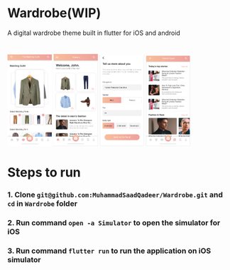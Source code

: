 # Wardrobe(WIP)

A digital wardrobe theme built in flutter for iOS and android

# 
<p float="left">
  
  <img src="images/2.png" width="100" /> 
  <img src="images/1.png" width="100" />
  <img src="images/5.png" width="100" />
  <img src="images/4.png" width="100" />
</p>


# Steps to run

### 1. Clone `git@github.com:MuhammadSaadQadeer/Wardrobe.git` and `cd` in `Wardrobe` folder

### 2. Run command `open -a Simulator` to open the simulator for iOS

### 3. Run command `flutter run` to run the application on iOS simulator

